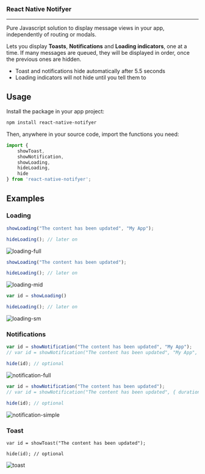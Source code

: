 ### React Native Notifyer

-----------------------

Pure Javascript solution to display message views in your app, independently of routing or modals.

Lets you display **Toasts**, **Notifications** and **Loading indicators**, one at a time. If many messages are queued, they will be displayed in order, once the previous ones are hidden.

* Toast and notifications hide automatically after 5.5 seconds
* Loading indicators will not hide until you tell them to

## Usage

Install the package in your app project:

```bash
npm install react-native-notifyer
```

Then, anywhere in your source code, import the functions you need:

```javascript
import {
	showToast,
	showNotification,
	showLoading,
	hideLoading,
	hide
} from 'react-native-notifyer';
```

## Examples

### Loading

```javascript
showLoading("The content has been updated", "My App");

hideLoading(); // later on
```

![loading-full](./images/loading-full.png)

```javascript
showLoading("The content has been updated");

hideLoading(); // later on
```

![loading-mid](./images/loading-mid.png)

```javascript
var id = showLoading()

hideLoading(); // later on
```

![loading-sm](./images/loading-sm.png)

### Notifications

```javascript
var id = showNotification("The content has been updated", "My App");
// var id = showNotification("The content has been updated", "My App", { duration: 10000, ... });

hide(id); // optional
```


![notification-full](./images/notification-full.png)

```javascript
var id = showNotification("The content has been updated");
// var id = showNotification("The content has been updated", { duration: 10000, ... });

hide(id); // optional
```

![notification-simple](./images/notification-simple.png)

### Toast

```
var id = showToast("The content has been updated");

hide(id); // optional
```

![toast](./images/toast.png)
